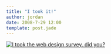 ```yaml
---
title: "I took it!"
author: jordan
date: 2008-7-29 12:00
template: post.jade
---
```


[![I took the web design survey. did
you?](http://www.jordandichev.com/blog/wp-content/uploads/2008/07/i-took-the-2008-survey.gif "i-took-the-2008-survey")](http://aneventapart.com/survey2008/)
